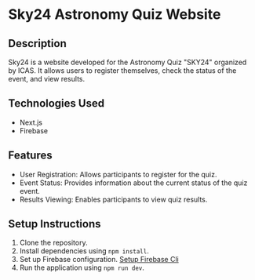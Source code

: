# Sky24 Astronomy Quiz Website

## Description

Sky24 is a website developed for the Astronomy Quiz "SKY24" organized by ICAS. It allows users to register themselves, check the status of the event, and view results.

## Technologies Used

- Next.js
- Firebase

## Features

- User Registration: Allows participants to register for the quiz.
- Event Status: Provides information about the current status of the quiz event.
- Results Viewing: Enables participants to view quiz results.

## Setup Instructions

1. Clone the repository.
2. Install dependencies using `npm install`.
3. Set up Firebase configuration. [Setup Firebase Cli](https://firebase.google.com/docs/cli/)
4. Run the application using `npm run dev`.
